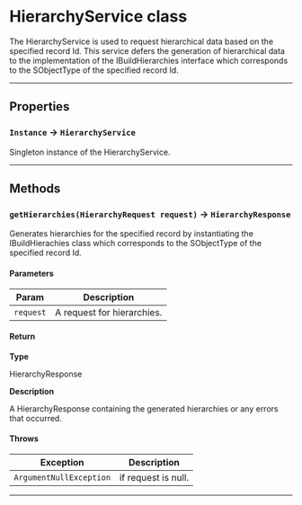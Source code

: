 # HierarchyService class

The HierarchyService is used to request hierarchical data based on the specified record Id. This service defers the generation of hierarchical data to the implementation of the IBuildHierarchies interface which corresponds to the SObjectType of the specified record Id.

---
## Properties

### `Instance` → `HierarchyService`

Singleton instance of the HierarchyService.

---
## Methods
### `getHierarchies(HierarchyRequest request)` → `HierarchyResponse`

Generates hierarchies for the specified record by instantiating the IBuildHierachies class which corresponds to the SObjectType of the specified record Id.

#### Parameters
|Param|Description|
|-----|-----------|
|`request` |  A request for hierarchies. |

#### Return

**Type**

HierarchyResponse

**Description**

A HierarchyResponse containing the generated hierarchies or any errors that occurred.

#### Throws
|Exception|Description|
|---------|-----------|
|`ArgumentNullException` |  if request is null. |

---
